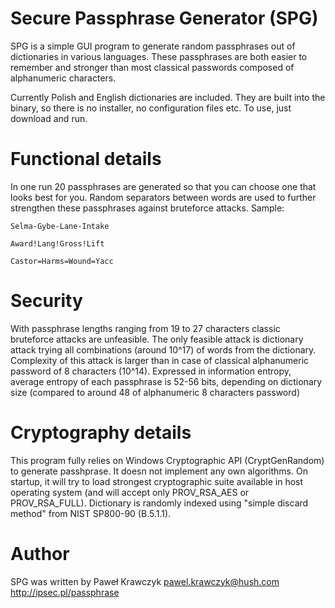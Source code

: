 ﻿
# Secure Passphrase Generator (SPG)

SPG is a simple GUI program to generate random passphrases out of dictionaries in various languages. These passphrases are both easier to remember and stronger than most classical passwords composed of alphanumeric characters.

Currently Polish and English dictionaries are included. They are built into the binary, so there is no installer, no configuration files etc. To use, just download and run.

# Functional details

In one run 20 passphrases are generated so that you can choose one that looks best for you. Random separators between words are used to further strengthen these passphrases against bruteforce attacks. Sample:

`Selma-Gybe-Lane-Intake`

`Award!Lang!Gross!Lift`

`Castor=Harms=Wound=Yacc`

# Security

With passphrase lengths ranging from 19 to 27 characters classic bruteforce attacks are unfeasible. The only feasible attack is dictionary attack trying all combinations (around 10^17) of words from the dictionary. Complexity of this attack is larger than in case of classical alphanumeric password of 8 characters (10^14). Expressed in information entropy, average entropy of each passphrase is 52-56 bits, depending on dictionary size (compared to around 48 of alphanumeric 8 characters password)

# Cryptography details

This program fully relies on Windows Cryptographic API (CryptGenRandom) to generate passhprase. It doesn not implement any own algorithms. On startup, it will try to load strongest cryptographic suite available in host operating system (and will accept only PROV_RSA_AES or PROV_RSA_FULL). Dictionary is randomly indexed using "simple discard method" from NIST SP800-90 (B.5.1.1).

# Author

SPG was written by Paweł Krawczyk <pawel.krawczyk@hush.com> http://ipsec.pl/passphrase
